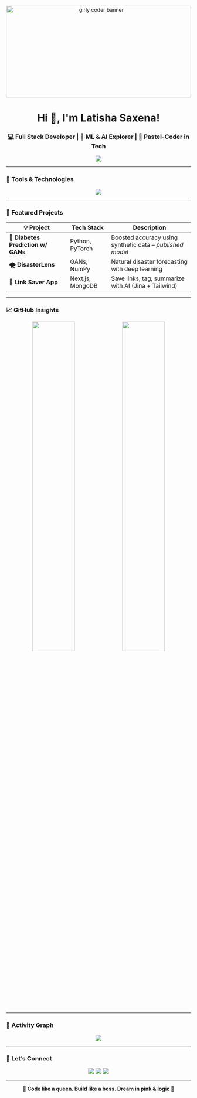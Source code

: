 <!-- 💖 Latisha Saxena - Coder Queen GitHub README -->

<!-- 🌸 Girly Coding Banner -->
<p align="center">
  <img src="https://i.pinimg.com/originals/72/ce/63/72ce63677c00a84ff6b6a4e9ef5ecae7.gif" width="100%" height="250px" alt="girly coder banner" />
</p>

<h1 align="center">Hi 👋, I'm Latisha Saxena!</h1>
<h3 align="center">💻 Full Stack Developer | 🤖 ML & AI Explorer | 🌸 Pastel-Coder in Tech</h3>

<p align="center">
  <img src="https://readme-typing-svg.demolab.com?font=Fira+Code&pause=1000&color=FFB6C1&center=true&vCenter=true&width=435&lines=Coding+cool+projects+with+AI+✨;React+%7C+Node.js+%7C+MongoDB;Making+code+look+cute+%26+powerful!" />
</p>

---

### 🧰 Tools & Technologies

<p align="center">
  <img src="https://skillicons.dev/icons?i=cpp,python,js,react,nextjs,nodejs,mongodb,tailwind,figma,tensorflow,pytorch,git,vscode,html,css" />
</p>

---

### 🌸 Featured Projects

| 💡 Project | Tech Stack | Description |
|-----------|------------|-------------|
| **🎀 Diabetes Prediction w/ GANs** | Python, PyTorch | Boosted accuracy using synthetic data – *published model* |
| **🌪️ DisasterLens** | GANs, NumPy | Natural disaster forecasting with deep learning |
| **🔖 Link Saver App** | Next.js, MongoDB | Save links, tag, summarize with AI (Jina + Tailwind) |

---


### 📈 GitHub Insights

<p align="center">
  <img src="https://github-readme-streak-stats.herokuapp.com/?user=Latisha-29&theme=cobalt&hide_border=true" width="48%" />
  <img src="https://github-readme-stats.vercel.app/api/top-langs/?username=Latisha-29&layout=compact&theme=tokyonight&hide_border=true" width="48%" />
</p>

---

### 🌸 Activity Graph

<p align="center">
  <img src="https://github-readme-activity-graph.vercel.app/graph?username=Latisha-29&theme=react-dark&hide_border=true" />
</p>

---


### 💌 Let’s Connect

<p align="center">
  <a href="mailto:latishasaxena@gmail.com"><img src="https://img.shields.io/badge/Email-FFB6C1?style=flat&logo=gmail&logoColor=white"/></a>
  <a href="https://linkedin.com/in/latisha-saxena-900402316"><img src="https://img.shields.io/badge/LinkedIn-pink?style=flat&logo=linkedin&logoColor=white"/></a>
  <a href="https://github.com/Latisha-29"><img src="https://img.shields.io/badge/GitHub-FF69B4?style=flat&logo=github&logoColor=white"/></a>
</p>

---

<p align="center"><b>🌈 Code like a queen. Build like a boss. Dream in pink & logic 💖</b></p>

